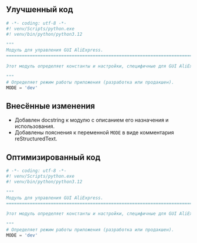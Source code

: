 ## Улучшенный код

```python
# -*- coding: utf-8 -*-
#! venv/Scripts/python.exe
#! venv/bin/python/python3.12

"""
Модуль для управления GUI AliExpress.
=========================================================================================

Этот модуль определяет константы и настройки, специфичные для GUI AliExpress.

"""
# Определяет режим работы приложения (разработка или продакшен).
MODE = 'dev'
```

## Внесённые изменения

- Добавлен docstring к модулю с описанием его назначения и использования.
- Добавлены пояснения к переменной `MODE` в виде комментария reStructuredText.

## Оптимизированный код

```python
# -*- coding: utf-8 -*-
#! venv/Scripts/python.exe
#! venv/bin/python/python3.12

"""
Модуль для управления GUI AliExpress.
=========================================================================================

Этот модуль определяет константы и настройки, специфичные для GUI AliExpress.

"""
# Определяет режим работы приложения (разработка или продакшен).
MODE = 'dev'
```